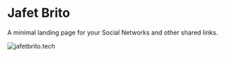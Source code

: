 # Jafet Brito

A minimal landing page for your Social Networks and other shared links.

![jafetbrito.tech](https://bio.jafetbrito/bio-jafetbrito.jpg)

